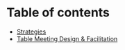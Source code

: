 # Table of contents

* [Strategies](README.md)
* [Table Meeting Design & Facilitation](table-meeting-design-and-facilitation.md)
